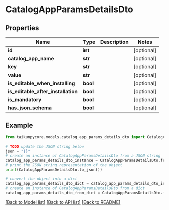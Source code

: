 # CatalogAppParamsDetailsDto


## Properties

Name | Type | Description | Notes
------------ | ------------- | ------------- | -------------
**id** | **int** |  | [optional] 
**catalog_app_name** | **str** |  | [optional] 
**key** | **str** |  | [optional] 
**value** | **str** |  | [optional] 
**is_editable_when_installing** | **bool** |  | [optional] 
**is_editable_after_installation** | **bool** |  | [optional] 
**is_mandatory** | **bool** |  | [optional] 
**has_json_schema** | **bool** |  | [optional] 

## Example

```python
from taikunpycore.models.catalog_app_params_details_dto import CatalogAppParamsDetailsDto

# TODO update the JSON string below
json = "{}"
# create an instance of CatalogAppParamsDetailsDto from a JSON string
catalog_app_params_details_dto_instance = CatalogAppParamsDetailsDto.from_json(json)
# print the JSON string representation of the object
print(CatalogAppParamsDetailsDto.to_json())

# convert the object into a dict
catalog_app_params_details_dto_dict = catalog_app_params_details_dto_instance.to_dict()
# create an instance of CatalogAppParamsDetailsDto from a dict
catalog_app_params_details_dto_from_dict = CatalogAppParamsDetailsDto.from_dict(catalog_app_params_details_dto_dict)
```
[[Back to Model list]](../README.md#documentation-for-models) [[Back to API list]](../README.md#documentation-for-api-endpoints) [[Back to README]](../README.md)


